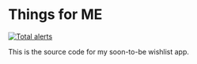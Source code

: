 # Things for ME

[![Total alerts](https://img.shields.io/lgtm/alerts/g/dplaton/thingsforme.svg?logo=lgtm&logoWidth=18)](https://lgtm.com/projects/g/dplaton/thingsforme/alerts/)

This is the source code for my soon-to-be wishlist app.
